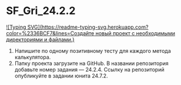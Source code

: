 # SF_Gri_24.2.2

[![Typing SVG](https://readme-typing-svg.herokuapp.com?color=%2336BCF7&lines=Создайте новый проект с необходимыми директориями и файлами.)](https://git.io/typing-svg)

1. Напишите по одному позитивному тесту для каждого метода калькулятора.
2. Папку проекта загрузите на GitHub. В названии репозитория добавьте номер задания — 24.2.4. Ссылку на репозиторий опубликуйте в задании юнита 24.7.2.

